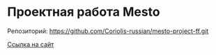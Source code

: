 # Проектная работа Mesto

Репозиторий: <https://github.com/Coriolis-russian/mesto-project-ff.git>

[Ссылка на сайт](https://coriolis-russian.github.io/mesto-project-ff/)
